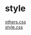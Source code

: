 # style 
<a href='https://gabrielryanft.github.io/learning/cursoemvideo/htmlecss/css/medque/medque6jeitodoguanabara/style/others.css' target='_blank' rel='next'>others.css</a><br/>
<a href='https://gabrielryanft.github.io/learning/cursoemvideo/htmlecss/css/medque/medque6jeitodoguanabara/style/style.css' target='_blank' rel='next'>style.css</a><br/>
